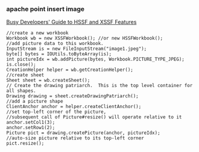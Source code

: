 ### apache point insert image 


[Busy Developers' Guide to HSSF and XSSF Features](http://poi.apache.org/components/spreadsheet/quick-guide.html#Images "Busy Developers' Guide to HSSF and XSSF Features")


 

```
//create a new workbook
Workbook wb = new XSSFWorkbook(); //or new HSSFWorkbook();
//add picture data to this workbook.
InputStream is = new FileInputStream("image1.jpeg");
byte[] bytes = IOUtils.toByteArray(is);
int pictureIdx = wb.addPicture(bytes, Workbook.PICTURE_TYPE_JPEG);
is.close();
CreationHelper helper = wb.getCreationHelper();
//create sheet
Sheet sheet = wb.createSheet();
// Create the drawing patriarch.  This is the top level container for all shapes.
Drawing drawing = sheet.createDrawingPatriarch();
//add a picture shape
ClientAnchor anchor = helper.createClientAnchor();
//set top-left corner of the picture,
//subsequent call of Picture#resize() will operate relative to it
anchor.setCol1(3);
anchor.setRow1(2);
Picture pict = drawing.createPicture(anchor, pictureIdx);
//auto-size picture relative to its top-left corner
pict.resize();

```
